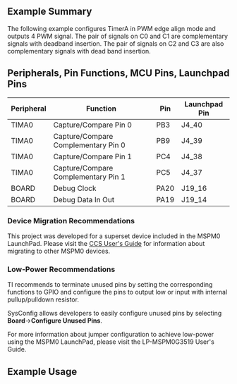 ## Example Summary

The following example configures TimerA in PWM edge align mode and
outputs 4 PWM signal. The pair of signals on C0 and C1 are complementary
signals with deadband insertion. The pair of signals on C2 and C3 are also
complementary signals with dead band insertion.

## Peripherals, Pin Functions, MCU Pins, Launchpad Pins
| Peripheral | Function | Pin | Launchpad Pin |
| --- | --- | --- | --- |
| TIMA0 | Capture/Compare Pin 0 | PB3 | J4_40 |
| TIMA0 | Capture/Compare Complementary Pin 0 | PB9 | J4_39 |
| TIMA0 | Capture/Compare Pin 1 | PC4 | J4_38 |
| TIMA0 | Capture/Compare Complementary Pin 1 | PC5 | J4_37 |
| BOARD | Debug Clock | PA20 | J19_16 |
| BOARD | Debug Data In Out | PA19 | J19_14 |

### Device Migration Recommendations
This project was developed for a superset device included in the MSPM0 LaunchPad. Please
visit the [CCS User's Guide](https://software-dl.ti.com/msp430/esd/MSPM0-SDK/latest/docs/english/tools/ccs_ide_guide/doc_guide/doc_guide-srcs/ccs_ide_guide.html#sysconfig-project-migration)
for information about migrating to other MSPM0 devices.

### Low-Power Recommendations
TI recommends to terminate unused pins by setting the corresponding functions to
GPIO and configure the pins to output low or input with internal
pullup/pulldown resistor.

SysConfig allows developers to easily configure unused pins by selecting **Board**→**Configure Unused Pins**.

For more information about jumper configuration to achieve low-power using the
MSPM0 LaunchPad, please visit the LP-MSPM0G3519 User's Guide.

## Example Usage
